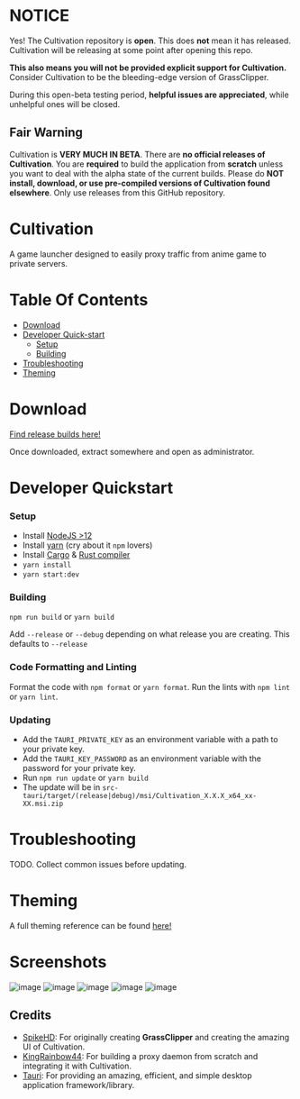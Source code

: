 # NOTICE
Yes! The Cultivation repository is **open**. This does **not** mean it has released.\
Cultivation will be releasing at some point after opening this repo.

**This also means you will not be provided explicit support for Cultivation.**\
Consider Cultivation to be the bleeding-edge version of GrassClipper.

During this open-beta testing period, **helpful issues are appreciated**, while unhelpful ones will be closed.

## Fair Warning
Cultivation is **VERY MUCH IN BETA**.
There are **no official releases of Cultivation**. You are **required** to build the application from **scratch** unless you want to deal with the alpha state of the current builds.
Please do **NOT install, download, or use pre-compiled versions of Cultivation found elsewhere**. Only use releases from this GitHub repository.

# Cultivation
A game launcher designed to easily proxy traffic from anime game to private servers.

# Table Of Contents
* [Download](#download)
* [Developer Quick-start](#developer-quickstart)
  * [Setup](#setup)
  * [Building](#building)
* [Troubleshooting](#troubleshooting)
* [Theming](#theming)

# Download
[Find release builds here!](https://github.com/Grasscutters/Cultivation/releases)

Once downloaded, extract somewhere and open as administrator.

# Developer Quickstart

### Setup
* Install [NodeJS >12](https://nodejs.org/en/)
* Install [yarn](https://classic.yarnpkg.com/lang/en/docs/install/#debian-stable) (cry about it `npm` lovers)
* Install [Cargo](https://doc.rust-lang.org/cargo/getting-started/installation.html) & [Rust compiler](https://www.rust-lang.org/tools/install)
* `yarn install`
* `yarn start:dev`

### Building
`npm run build` or `yarn build`

Add `--release` or `--debug` depending on what release you are creating. This defaults to `--release`

### Code Formatting and Linting

Format the code with `npm format` or `yarn format`. Run the lints with `npm lint` or `yarn lint`.

### Updating
* Add the `TAURI_PRIVATE_KEY` as an environment variable with a path to your private key.
* Add the `TAURI_KEY_PASSWORD` as an environment variable with the password for your private key.
* Run `npm run update` or `yarn build`
* The update will be in `src-tauri/target/(release|debug)/msi/Cultivation_X.X.X_x64_xx-XX.msi.zip`

# Troubleshooting
TODO. Collect common issues before updating.

# Theming

A full theming reference can be found [here!](/THEMES.md)

# Screenshots
![image](https://user-images.githubusercontent.com/25207995/173211603-e5e85df7-7fd3-430b-9246-749ebbc1e483.png)
![image](https://user-images.githubusercontent.com/25207995/173211543-b7e88943-cfd2-418b-ac48-7f856868129b.png)
![image](https://user-images.githubusercontent.com/25207995/173211561-a1778fdc-5cfe-4687-9a00-44500d29e470.png)
![image](https://user-images.githubusercontent.com/25207995/173211573-8cedfa9a-51c9-4670-a4f7-a334a2fabec5.png)
![image](https://user-images.githubusercontent.com/25207995/173211590-6a2242b5-1e8f-4db9-a5c7-06284688b131.png)

## Credits
* [SpikeHD](https://github.com/SpikeHD): For originally creating **GrassClipper** and creating the amazing UI of Cultivation.
* [KingRainbow44](https://github.com/KingRainbow44): For building a proxy daemon from scratch and integrating it with Cultivation.
* [Tauri](https://tauri.app): For providing an amazing, efficient, and simple desktop application framework/library.
